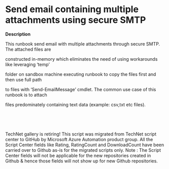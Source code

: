 ﻿Send email containing multiple attachments using secure SMTP
============================================================

            

**Description**

This runbook send email with multiple attachments through secure SMTP. The attached files are

constructed in-memory which eliminates the need of using workarounds like leveraging ‘temp’

folder on sandbox machine executing runbook to copy the files first and then use full path

to files with ‘Send-EmailMessage’ cmdlet. The common use case of this runbook is to attach

files predominately containing text data (example: csv,txt etc files).

 

 

        
    
TechNet gallery is retiring! This script was migrated from TechNet script center to GitHub by Microsoft Azure Automation product group. All the Script Center fields like Rating, RatingCount and DownloadCount have been carried over to Github as-is for the migrated scripts only. Note : The Script Center fields will not be applicable for the new repositories created in Github & hence those fields will not show up for new Github repositories.
